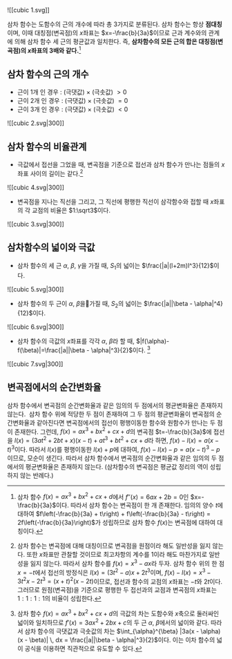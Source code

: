 ![[cubic 1.svg]]

삼차 함수는 도함수의 근의 개수에 따라 총 $3$가지로 분류된다. 삼차 함수는 항상 **점대칭**이며, 이때 대칭점(변곡점)의 $x$좌표는 $x=-\frac{b}{3a}$이므로 근과 계수와의 관계에 의해 삼차 함수 세 근의 평균값과 일치한다. 즉, **삼차함수의 모든 근의 합은 대칭점(변곡점)의 $x$좌표의 $3$배와 같다.**[^1]

## 삼차 함수의 근의 개수
- 근이 $1$개 인 경우 : (극댓값) $\times$ (극솟값) $> 0$
- 근이 $2$개 인 경우 : (극댓값) $\times$ (극솟값) $= 0$
- 근이 $3$개 인 경우 : (극댓값) $\times$ (극솟값) $< 0$

![[cubic 2.svg|300]]
## 삼차 함수의 비율관계
- 극값에서 접선을 그었을 때, 변곡점을 기준으로 접선과 삼차 함수가 만나는 점들의 $x$좌표 사이의 길이는 같다.[^2]

![[cubic 4.svg|300]]
- 변곡점을 지나는 직선을 그리고, 그 직선에 평행한 직선이 삼각함수와 접할 때 $x$좌표의 각 교점의 비율은 $1:\sqrt3$이다.

![[cubic 3.svg|300]]

## 삼차함수의 넓이와 극값

- 삼차 함수의 세 근 $\alpha,~\beta,~\gamma$을 가질 때, $S_1$의 넓이는 $\frac{|a|(l+2m)l^3}{12}$이다.

![[cubic 5.svg|300]]

- 삼차 함수의 두 근이 $\alpha,~\beta$을가질 때, $S_2$의 넓이는 $\frac{|a||\beta - \alpha|^4}{12}$이다.

![[cubic 6.svg|300]]

- 삼차 함수의 극값의 $x$좌표를 각각 $\alpha,~\beta$라 할 때, $|f(\alpha)-f(\beta)|=\frac{|a||\beta - \alpha|^3}{2}$이다. [^3]

![[cubic 7.svg|300]]

## 변곡점에서의 순간변화율
삼차 함수에서 변곡점의 순간변화율과 같은 임의의 두 점에서의 평균변화율은 존재하지 않는다.  삼차 함수 위에 적당한 두 점이 존재하여 그 두 점의 평균변화율이 변곡점의 순간변화율과 같아진다면 변곡점에서의 접선이 평행이동한 함수와 원함수가 만나는 두 점이 존재한다. 그런데, $f(x) = ax^3 + bx^2 + cx + d$의 변곡점 $t=-\frac{b}{3a}$에 접선을 $l(x) = (3at^2 + 2bt + x)(x - t) + at^3 + bt^2 + cx + d$라 하면, $f(x) - l(x) = a(x - t)^3$이다. 따라서 $l(x)$를 평행이동한 $l(x) + p$에 대하여, $f(x) - l(x) - p = a(x - t)^3 - p$이므로, 모순이 생긴다. 따라서 삼차 함수에서 변곡점의 순간변화율과 같은 임의의 두 점에서의 평균변화율은 존재하지 않는다. (삼차함수의 변곡점은 평균값 정리의 역이 성립하지 않는 반례다.)

[^1]: 삼차 함수 $f(x)=ax^{3} + bx^{2} + cx + d$에서 $f ''(x)=6ax+2b=0$인 $x=-\frac{b}{3a}$이다. 따라서 삼차 함수는 변곡점이 한 개 존재한다. 임의의 양수 $t$에 대하여 $f\left(-\frac{b}{3a} + t\right) + f\left(-\frac{b}{3a} - t\right) = 2f\left(-\frac{b}{3a}\right)$가 성립하므로 삼차 함수 $f(x)$는 변곡점에 대하여 대칭이다.
[^2]: 삼차 함수는 변곡점에 대해 대칭이므로 변곡점을 원점이라 해도 일반성을 잃지 않는다. 또한 $x$좌표만 관찰할 것이므로 최고차항의 계수를 $1$이라 해도 마찬가지로 일반성을 잃지 않는다. 따라서 삼차 함수를 $f(x) = x^3 - ax$라 두자. 삼차 함수 위의 한 점 $x=-t$에서 접선의 방정식은 $l(x) = (3t^2 - a)x + 2t^3$이며, $f(x) - l(x) = x^3 - 3t^2x - 2t^3 = (x + t)^2(x - 2t)$이므로, 접선과 함수의 교점의 $x$좌표는 $-t$와 $2t$이다. 그러므로 원점(변곡점)을 기준으로 평행한 두 접선과의 교점과 변곡점의 $x$좌표는 $1:1:1:1$의 비율이 성립한다.
[^3]: 삼차 함수 $f(x) = ax^3 + bx^2 + cx + d$의 극값의 차는 도함수와 $x$축으로 둘러싸인 넓이와 일치하므로 $f'(x) = 3ax^2 + 2bx + c$의 두 근 $\alpha$, $\beta$에서의 넓이와 같다. 따라서 삼차 함수의 극댓값과 극솟값의 차는 $\int_{\alpha}^{\beta} |3a(x - \alpha)(x - \beta)| \, dx = \frac{|a||\beta - \alpha|^3}{2}$이다. 이는 이차 함수의 넓이 공식을 이용하면 직관적으로 유도할 수 있다.